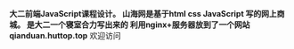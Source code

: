 **大二前端JavaScript课程设计。
山海网是基于html css JavaScript  写的网上商城。
是大二一个寝室合力写出来的
**利用nginx+服务器放到了一个**网站 qianduan.huttop.top**
欢迎访问
